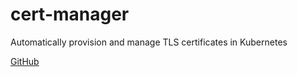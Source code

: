 # cert-manager

Automatically provision and manage TLS certificates in Kubernetes

[GitHub](https://github.com/jetstack/cert-manager)
